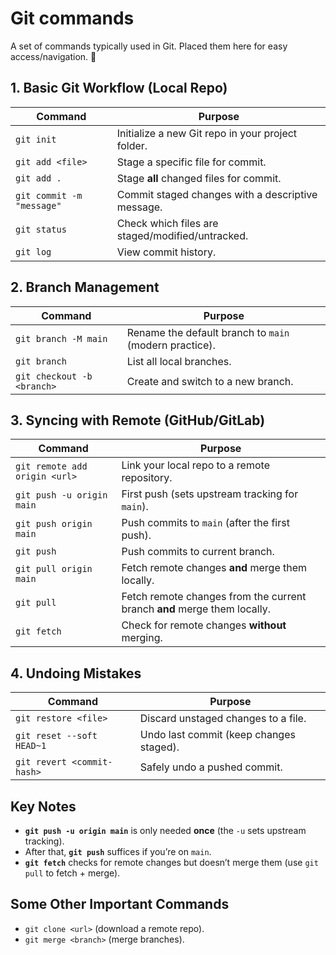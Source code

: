 # Git commands
A set of commands typically used in Git. Placed them here for easy access/navigation. 🙂

## 1. Basic Git Workflow (Local Repo)
| Command | Purpose |
|---------|---------|
| `git init` | Initialize a new Git repo in your project folder. |
| `git add <file>` | Stage a specific file for commit. |
| `git add .` | Stage **all** changed files for commit. |
| `git commit -m "message"` | Commit staged changes with a descriptive message. |
| `git status` | Check which files are staged/modified/untracked. |
| `git log` | View commit history. |

## 2. Branch Management
| Command | Purpose |
|---------|---------|
| `git branch -M main` | Rename the default branch to `main` (modern practice). |
| `git branch` | List all local branches. |
| `git checkout -b <branch>` | Create and switch to a new branch. |

## 3. Syncing with Remote (GitHub/GitLab)
| Command | Purpose |
|---------|---------|
| `git remote add origin <url>` | Link your local repo to a remote repository. |
| `git push -u origin main` | First push (sets upstream tracking for `main`). |
| `git push origin main` | Push commits to `main` (after the first push). |
| `git push` | Push commits to current branch. |
| `git pull origin main` | Fetch remote changes **and** merge them locally. |
| `git pull` | Fetch remote changes from the current branch **and** merge them locally. |
| `git fetch` | Check for remote changes **without** merging. |

## 4. Undoing Mistakes
| Command | Purpose |
|---------|---------|
| `git restore <file>` | Discard unstaged changes to a file. |
| `git reset --soft HEAD~1` | Undo last commit (keep changes staged). |
| `git revert <commit-hash>` | Safely undo a pushed commit. |

## Key Notes
- **`git push -u origin main`** is only needed **once** (the `-u` sets upstream tracking).  
- After that, **`git push`** suffices if you’re on `main`.  
- **`git fetch`** checks for remote changes but doesn’t merge them (use `git pull` to fetch + merge).  

## Some Other Important Commands
- `git clone <url>` (download a remote repo).  
- `git merge <branch>` (merge branches).